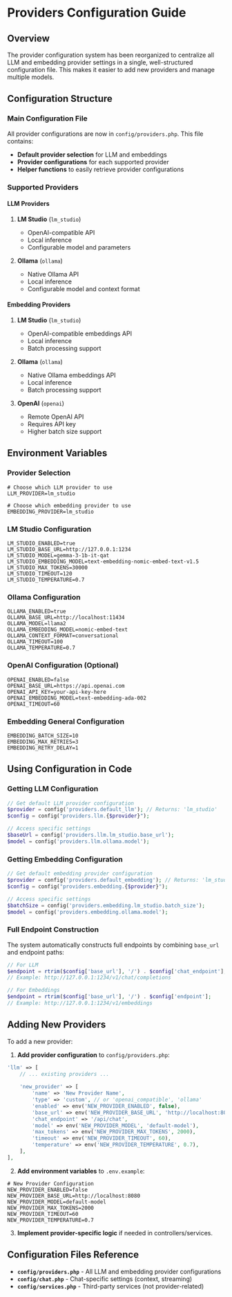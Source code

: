 # Providers Configuration Guide

## Overview

The provider configuration system has been reorganized to centralize all LLM and embedding provider settings in a single, well-structured configuration file. This makes it easier to add new providers and manage multiple models.

## Configuration Structure

### Main Configuration File

All provider configurations are now in `config/providers.php`. This file contains:

- **Default provider selection** for LLM and embeddings
- **Provider configurations** for each supported provider
- **Helper functions** to easily retrieve provider configurations

### Supported Providers

#### LLM Providers

1. **LM Studio** (`lm_studio`)
   - OpenAI-compatible API
   - Local inference
   - Configurable model and parameters

2. **Ollama** (`ollama`)
   - Native Ollama API
   - Local inference
   - Configurable model and context format

#### Embedding Providers

1. **LM Studio** (`lm_studio`)
   - OpenAI-compatible embeddings API
   - Local inference
   - Batch processing support

2. **Ollama** (`ollama`)
   - Native Ollama embeddings API
   - Local inference
   - Batch processing support

3. **OpenAI** (`openai`)
   - Remote OpenAI API
   - Requires API key
   - Higher batch size support

## Environment Variables

### Provider Selection

```env
# Choose which LLM provider to use
LLM_PROVIDER=lm_studio

# Choose which embedding provider to use
EMBEDDING_PROVIDER=lm_studio
```

### LM Studio Configuration

```env
LM_STUDIO_ENABLED=true
LM_STUDIO_BASE_URL=http://127.0.0.1:1234
LM_STUDIO_MODEL=gemma-3-1b-it-qat
LM_STUDIO_EMBEDDING_MODEL=text-embedding-nomic-embed-text-v1.5
LM_STUDIO_MAX_TOKENS=30000
LM_STUDIO_TIMEOUT=120
LM_STUDIO_TEMPERATURE=0.7
```

### Ollama Configuration

```env
OLLAMA_ENABLED=true
OLLAMA_BASE_URL=http://localhost:11434
OLLAMA_MODEL=llama2
OLLAMA_EMBEDDING_MODEL=nomic-embed-text
OLLAMA_CONTEXT_FORMAT=conversational
OLLAMA_TIMEOUT=100
OLLAMA_TEMPERATURE=0.7
```

### OpenAI Configuration (Optional)

```env
OPENAI_ENABLED=false
OPENAI_BASE_URL=https://api.openai.com
OPENAI_API_KEY=your-api-key-here
OPENAI_EMBEDDING_MODEL=text-embedding-ada-002
OPENAI_TIMEOUT=60
```

### Embedding General Configuration

```env
EMBEDDING_BATCH_SIZE=10
EMBEDDING_MAX_RETRIES=3
EMBEDDING_RETRY_DELAY=1
```

## Using Configuration in Code

### Getting LLM Configuration

```php
// Get default LLM provider configuration
$provider = config('providers.default_llm'); // Returns: 'lm_studio'
$config = config("providers.llm.{$provider}");

// Access specific settings
$baseUrl = config('providers.llm.lm_studio.base_url');
$model = config('providers.llm.ollama.model');
```

### Getting Embedding Configuration

```php
// Get default embedding provider configuration
$provider = config('providers.default_embedding'); // Returns: 'lm_studio'
$config = config("providers.embedding.{$provider}");

// Access specific settings
$batchSize = config('providers.embedding.lm_studio.batch_size');
$model = config('providers.embedding.ollama.model');
```

### Full Endpoint Construction

The system automatically constructs full endpoints by combining `base_url` and endpoint paths:

```php
// For LLM
$endpoint = rtrim($config['base_url'], '/') . $config['chat_endpoint'];
// Example: http://127.0.0.1:1234/v1/chat/completions

// For Embeddings
$endpoint = rtrim($config['base_url'], '/') . $config['endpoint'];
// Example: http://127.0.0.1:1234/v1/embeddings
```

## Adding New Providers

To add a new provider:

1. **Add provider configuration** to `config/providers.php`:

```php
'llm' => [
    // ... existing providers ...
    
    'new_provider' => [
        'name' => 'New Provider Name',
        'type' => 'custom', // or 'openai_compatible', 'ollama'
        'enabled' => env('NEW_PROVIDER_ENABLED', false),
        'base_url' => env('NEW_PROVIDER_BASE_URL', 'http://localhost:8080'),
        'chat_endpoint' => '/api/chat',
        'model' => env('NEW_PROVIDER_MODEL', 'default-model'),
        'max_tokens' => env('NEW_PROVIDER_MAX_TOKENS', 2000),
        'timeout' => env('NEW_PROVIDER_TIMEOUT', 60),
        'temperature' => env('NEW_PROVIDER_TEMPERATURE', 0.7),
    ],
],
```

2. **Add environment variables** to `.env.example`:

```env
# New Provider Configuration
NEW_PROVIDER_ENABLED=false
NEW_PROVIDER_BASE_URL=http://localhost:8080
NEW_PROVIDER_MODEL=default-model
NEW_PROVIDER_MAX_TOKENS=2000
NEW_PROVIDER_TIMEOUT=60
NEW_PROVIDER_TEMPERATURE=0.7
```

3. **Implement provider-specific logic** if needed in controllers/services.

## Configuration Files Reference

- **`config/providers.php`** - All LLM and embedding provider configurations
- **`config/chat.php`** - Chat-specific settings (context, streaming)
- **`config/services.php`** - Third-party services (not provider-related)
